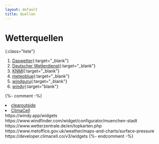 ```yaml
---
layout: default
title: Quellen
---
```


# Wetterquellen

{:class="liste"}
1. [Daswetter](https://www.daswetter.com/){:target="_blank"}
1. [Deutscher Wetterdienst](https://www.dwd.de/DE/){:target="_blank"}
1. [KNMI](https://www.knmi.nl/){:target="_blank"}
1. [meteoblue](https://www.meteoblue.com/){:target="_blank"}
1. [windguru](https://www.windguru.cz/){:target="_blank"}
1. [windy](https://www.windy.com/){:target="blank"}

{%- comment -%}
<li><a target="_blank" href="https://clearoutside.com/">clearoutside</a></li>
<li><a target="_blank" href="https://www.climacell.co/">ClimaCell</a></li>
https://windy.app/widgets
https://www.windfinder.com/widget/configurator/muenchen-stadt
https://www.wetterzentrale.de/en/topkarten.php
https://www.metoffice.gov.uk/weather/maps-and-charts/surface-pressure
https://developer.climacell.co/v3/widgets
{%- endcomment -%}

